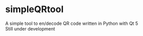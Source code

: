 # simpleQRtool
A simple tool to en/decode QR code written in Python with Qt 5<br>
Still under development
